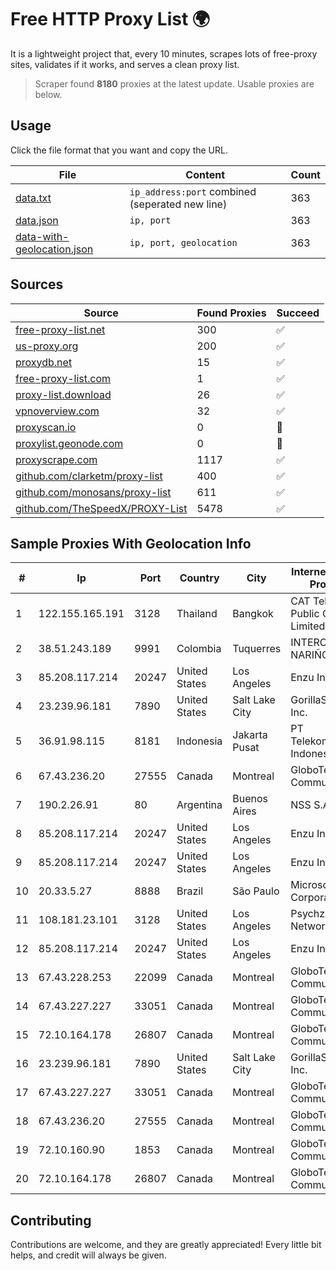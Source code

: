 
# Free HTTP Proxy List 🌍

It is a lightweight project that, every 10 minutes, scrapes lots of free-proxy sites, validates if it works, and serves a clean proxy list.


> Scraper found **8180** proxies at the latest update. Usable proxies are below.

## Usage

Click the file format that you want and copy the URL.


|File|Content|Count|
|----|-------|-----|
|[data.txt](https://raw.githubusercontent.com/themiralay/Proxy-List-World/master/data.txt)|`ip_address:port` combined (seperated new line)|363|
|[data.json](https://raw.githubusercontent.com/themiralay/Proxy-List-World/master/data.json)|`ip, port`|363|
|[data-with-geolocation.json](https://raw.githubusercontent.com/themiralay/Proxy-List-World/master/data-with-geolocation.json)|`ip, port, geolocation`|363|

## Sources

|Source|Found Proxies|Succeed|
|------|-------------|-------|
|[free-proxy-list.net](https://free-proxy-list.net)|300|✅|
|[us-proxy.org](https://www.us-proxy.org)|200|✅|
|[proxydb.net](http://proxydb.net)|15|✅|
|[free-proxy-list.com](https://free-proxy-list.com/?page=&port=&type%5B%5D=http&type%5B%5D=https&up_time=0&search=Search)|1|✅|
|[proxy-list.download](https://www.proxy-list.download/HTTP)|26|✅|
|[vpnoverview.com](https://vpnoverview.com/privacy/anonymous-browsing/free-proxy-servers)|32|✅|
|[proxyscan.io](https://www.proxyscan.io)|0|🚫|
|[proxylist.geonode.com](https://proxylist.geonode.com/api/proxy-list?limit=300&page=1&sort_by=lastChecked&sort_type=desc&protocols=http,https)|0|🚫|
|[proxyscrape.com](https://api.proxyscrape.com/v2/?request=displayproxies&protocol=http&timeout=10000&country=all&ssl=all&anonymity=all)|1117|✅|
|[github.com/clarketm/proxy-list](https://raw.githubusercontent.com/clarketm/proxy-list/master/proxy-list-raw.txt)|400|✅|
|[github.com/monosans/proxy-list](https://raw.githubusercontent.com/monosans/proxy-list/main/proxies/http.txt)|611|✅|
|[github.com/TheSpeedX/PROXY-List](https://raw.githubusercontent.com/TheSpeedX/PROXY-List/master/http.txt)|5478|✅|


## Sample Proxies With Geolocation Info

|#|Ip|Port|Country|City|Internet Service Provider|
|-|--|----|-------|----|-------------------------|
|1|122.155.165.191|3128|Thailand|Bangkok|CAT Telecom Public Company Limited|
|2|38.51.243.189|9991|Colombia|Tuquerres|INTERCOMM DE NARIÑO SAS|
|3|85.208.117.214|20247|United States|Los Angeles|Enzu Inc|
|4|23.239.96.181|7890|United States|Salt Lake City|GorillaServers, Inc.|
|5|36.91.98.115|8181|Indonesia|Jakarta Pusat|PT Telekomunikasi Indonesia|
|6|67.43.236.20|27555|Canada|Montreal|GloboTech Communications|
|7|190.2.26.91|80|Argentina|Buenos Aires|NSS S.A.|
|8|85.208.117.214|20247|United States|Los Angeles|Enzu Inc|
|9|85.208.117.214|20247|United States|Los Angeles|Enzu Inc|
|10|20.33.5.27|8888|Brazil|São Paulo|Microsoft Corporation|
|11|108.181.23.101|3128|United States|Los Angeles|Psychz Networks|
|12|85.208.117.214|20247|United States|Los Angeles|Enzu Inc|
|13|67.43.228.253|22099|Canada|Montreal|GloboTech Communications|
|14|67.43.227.227|33051|Canada|Montreal|GloboTech Communications|
|15|72.10.164.178|26807|Canada|Montreal|GloboTech Communications|
|16|23.239.96.181|7890|United States|Salt Lake City|GorillaServers, Inc.|
|17|67.43.227.227|33051|Canada|Montreal|GloboTech Communications|
|18|67.43.236.20|27555|Canada|Montreal|GloboTech Communications|
|19|72.10.160.90|1853|Canada|Montreal|GloboTech Communications|
|20|72.10.164.178|26807|Canada|Montreal|GloboTech Communications|



## Contributing

Contributions are welcome, and they are greatly appreciated! Every
little bit helps, and credit will always be given.


